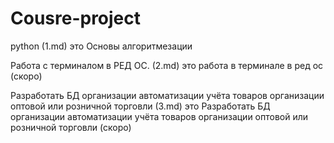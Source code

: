 # Cousre-project
python (1.md) это Основы алгоритмезации

Работа с терминалом в РЕД ОС. (2.md) это работа в терминале в ред ос (скоро)

Разработать БД организации автоматизации учёта товаров организации оптовой или розничной торговли (3.md) это Разработать БД организации автоматизации учёта товаров организации оптовой или розничной торговли (скоро) 
